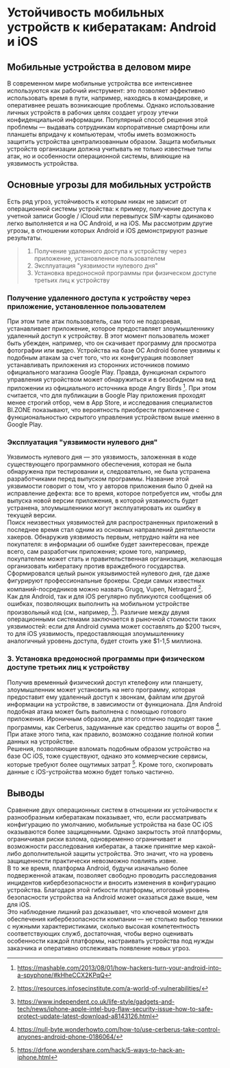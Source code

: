 # Устойчивость мобильных устройств к кибератакам: Android и iOS
## Мобильные устройства в деловом мире
В современном мире мобильные устройства все интенсивнее используются как рабочий инструмент: это позволяет эффективно использовать время в пути, например, находясь в командировке, и оперативнее решать возникающие проблемы. Однако использование личных устройств в рабочих целях создает угрозу утечки конфиденциальной информации. Популярный способ решения этой проблемы — выдавать сотрудникам корпоративные смартфоны или планшеты впридачу к компьютерам, чтобы иметь возможность защитить устройства централизованным образом. Защита мобильных устройств организации должна учитывать не только известные типы атак, но и особенности операционной системы, влияющие на уязвимость устройства. 
## Основные угрозы для мобильных устройств
Есть ряд угроз, устойчивость к которым никак не зависит от операционной системы устройства: к примеру, получение доступа к учетной записи Google / iCloud или перевыпуск SIM-карты одинаково легко выполняется и на ОС Android, и на iOS. Мы рассмотрим другие угрозы, в отношении которых Android и iOS демонстрируют разные результаты.

> 1. Получение удаленного доступа к устройству через приложение, установленное пользователем
> 2. Эксплуатация "уязвимости нулевого дня"
> 3. Установка вредоносной программы при физическом доступе третьих лиц к устройству  
### Получение удаленного доступа к устройству через приложение, установленное пользователем
При этом типе атак пользователь, сам того не подозревая, устанавливает приложение, которое предоставляет злоумышленнику удаленный доступ к устройству. В этот момент пользователь может быть убежден, например, что он скачивает программу для просмотра фотографии или видео. Устройства на базе ОС Android более уязвимы к подобным атакам за счет того, что их конфигурация позволяет устанавливать приложения из сторонних источников помимо официального магазина Google Play. Правда, функционал скрытого управления устройством может обнаружиться и в безобидном на вид приложении из официального источника вроде Angry Birds [^1]. При этом считается, что для публикации в Google Play приложения проходят менее строгий отбор, чем в App Store, и исследования специалистов BI.ZONE показывают, что вероятность приобрести приложение с функциональностью скрытого управления устройством выше именно в Google Play.
### Эксплуатация "уязвимости нулевого дня"
Уязвимость нулевого дня — это уязвимость, заложенная в коде существующего программного обеспечения, которая не была обнаружена при тестировании и, следовательно, не была устранена разработчиками перед выпуском программы. Название этой уязвимости говорит о том, что у авторов приложения было 0 дней на исправление дефекта: все то время, которое потребуется им, чтобы для выпуска новой версии приложения, в которой уязвимость будет устранена, злоумышленники могут эксплуатировать их ошибку в текущей версии.  
Поиск неизвестных уязвимостей для распространенных приложений в последнее время стал одним из основных направлений деятельности хакеров. Обнаружив уязвимость первым, нетрудно найти на нее покупателя: в информации об ошибке будет заинтересован, прежде всего, сам разработчик приложения; кроме того, например, покупателем может стать и правительственная организация, желающая организовать кибератаку против враждебного государства. Сформировался целый рынок уязывимостей нулевого дня, где даже фигурируют профессиональные брокеры. Среди самых известных компаний-посредников можно назвать  Grugq, Vupen, Netragard [^2].  
Как для Android, так и для iOS регулярно публикуются сообщения об ошибках, позволяющих выполнить на мобильном устройстве произвольный код (см., например, [^3]). Различие между двумя операционными системами заключается в рыночной стоимости таких уязвимостей: если для Android сумма может составлять до $200 тысяч, то для iOS уязвимость, предоставляющая злоумышленнику аналогичный уровень доступа, будет стоить уже $1-1,5 миллиона.
### 3. Установка вредоносной программы при физическом доступе третьих лиц к устройству
Получив временный физический доступ ктелефону или планшету, злоумышленник может установить на него программу, которая предоставит ему удаленный доступ к звонкам, файлам или другой информации на устройстве, в зависимости от функционала. Для Android подобная атака может быть выполнена с помощью готового приложения. Ироничным образом, для этого отлично подходят такие программы, как Cerberus, задуманные как средство защиты от воров [^4]. При атаке этого типа, как правило, возможно создание полной копии данных на устройстве.  
Решения, позволяющие взломать подобным образом устройство на базе ОС iOS, тоже существуют, однако это коммерческие сервисы, которые требуют более ощутимых затрат [^5]. Кроме того, скопировать данные с iOS-устройства можно будет только частично.
## Выводы
Сравнение двух операционных систем в отношении их устойчивости к разнообразным кибератакам показывает, что, если рассматривать конфигурацию по умолчанию, мобильные устройства на базе ОС iOS оказываются более защищенными. Однако закрытость этой платформы, ограничивая риски взлома, одновременно ограничивает и возможности расследования кибератак, а также принятие мер какой-либо дополнительной защиты устройства. Это значит, что на уровень защищенности практически невозможно повлиять извне.  
В то же время, платформа Android, будучи изначально более подверженной атакам, позволяет свободно проводить расследования инцидентов кибербезопасности и вносить изменения в конфигурацию устройства. Благодаря этой гибкости платформы, итоговый уровень безопасности устройства на Android может оказаться даже выше, чем для iOS.  
Это наблюдение лишний раз доказывает, что ключевой момент для обеспечения кибербезопасности компании — не столько выбор техники с нужными характеристиками, сколько высокая компетентность соответствующих служб, достаточная, чтобы верно оценивать особенности каждой платформы, настраивать устройства под нужды заказчика и оперативно отслеживать появление новых угроз.  
[^1]: https://mashable.com/2013/08/01/how-hackers-turn-your-android-into-a-spyphone/#kHheCCX2KPqQ  
[^2]: https://resources.infosecinstitute.com/a-world-of-vulnerabilities/  
[^3]: https://www.independent.co.uk/life-style/gadgets-and-tech/news/iphone-apple-intel-bug-flaw-security-issue-how-to-safe-protect-update-latest-download-a8143126.html
[^4]: https://null-byte.wonderhowto.com/how-to/use-cerberus-take-control-anyones-android-phone-0186064/
[^5]: https://drfone.wondershare.com/hack/5-ways-to-hack-an-iphone.html
